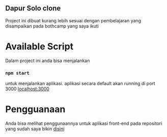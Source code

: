 ## Dapur Solo clone

Project ini dibuat kurang lebih sesuai dengan pembelajaran yang disampaikan pada bothcamp yang saya ikuti

# Available Script

Dalam project ini anda bisa menjalankan

### `npm start`

untuk menjalankan aplikasi. aplikasi secara default akan running di port 3000 [localhost:3000](http://localhost:3000)

# Pengguanaan

Anda bisa melihat penggunaannya untuk aplikasi front-end pada repositori yang sudah saya bikin [disini](https://github.com/Ikhor03/POS-system-FE.git)


